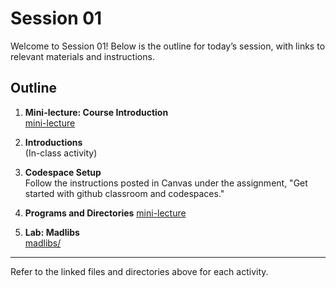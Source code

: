 
# Session 01

Welcome to Session 01! Below is the outline for today’s session, with links to relevant materials and instructions.

## Outline

1. **Mini-lecture: Course Introduction**  
	[mini-lecture](./course-intro.md)

2. **Introductions**  
	(In-class activity)

3. **Codespace Setup**  
	Follow the instructions posted in Canvas under the assignment, "Get started with github classroom and codespaces."

4. **Programs and Directories**
	[mini-lecture](./programs.md)

5. **Lab: Madlibs**  
	[madlibs/](../madlibs/)

---

Refer to the linked files and directories above for each activity.
